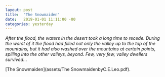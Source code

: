 ```yaml
---
layout: post
title:  "The Snowmaiden"
date:   2019-01-01 11:11:00 -00
categories: yesterday
---
```

*After the flood, the waters in the desert took a long time to recede.  During the worst of it the flood had filled not only the valley up to the top of the mountains, but it had also washed over the mountains at certain points, spilling into the other valleys, beyond.  Few, very few, valley dwellers survived...*<!--more-->

[The Snowmaiden](assets/The SnowmaidenbyC.E.Leo.pdf). 


